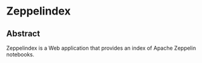 # Zeppelindex 

## Abstract
Zeppelindex is a Web application that provides an index of Apache Zeppelin notebooks.
